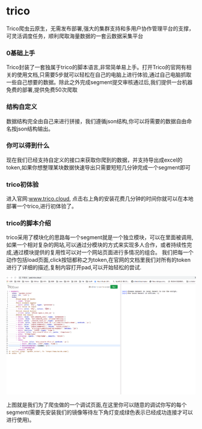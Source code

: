 # trico
Trico爬虫云原生，无需发布部署,强大的集群支持和多用户协作管理平台的支撑，可灵活调度任务，顺利爬取海量数据的一套云数据采集平台
### 0基础上手
Trico封装了一套独属于trico的脚本语言,非常简单易上手。打开Trico的官网有相关的使用文档,只需要5步就可以轻松在自己的电脑上进行体验,通过自己电脑抓取一些自己想要的数据。除此之外完成segment提交审核通过后,我们提供一台机器免费的部署,提供免费50次爬取
### 结构自定义
数据结构完全由自己来进行拼接，我们遵循json结构,你可以将需要的数据自由命名按json结构输出。
### 你可以得到什么
现在我们已经支持自定义的接口来获取你爬到的数据，并支持导出成excel的token,如果你想整理某块数据快速导出只需要短短几分钟完成一个segment即可
### trico初体验
进入官网:www.trico.cloud, 点击右上角的安装花费几分钟的时间你就可以在本地部署一个trico,进行初体验了。
### trico的脚本介绍
trico采用了模块化的思路每一个segment就是一个独立模块，可以在里面被调用,如果一个相对复杂的网站,可以通过分模块的方式来实现多人合作，或者持续性完成,通过模块提供的复用性可以对一个网站页面进行多情况的组合。
我们把每一个动作包括load页面,click按钮都称之为token,在官网的文档里我们对所有的token进行了详细的描述,复制内容打开pad,可以开始轻松的尝试.

![pad](tricoPad.png)

上图就是我们为了爬虫做的一个调试页面,在这里你可以随意的调试你写的每个segment(需要先安装我们的镜像等待左下角灯变成绿色表示已经成功连接才可以进行使用)。


